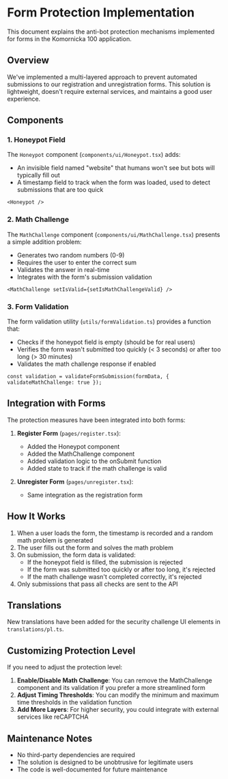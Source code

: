 # Form Protection Implementation

This document explains the anti-bot protection mechanisms implemented for forms in the Komornicka 100 application.

## Overview

We've implemented a multi-layered approach to prevent automated submissions to our registration and unregistration forms. This solution is lightweight, doesn't require external services, and maintains a good user experience.

## Components

### 1. Honeypot Field

The `Honeypot` component (`components/ui/Honeypot.tsx`) adds:

- An invisible field named "website" that humans won't see but bots will typically fill out
- A timestamp field to track when the form was loaded, used to detect submissions that are too quick

```tsx
<Honeypot />
```

### 2. Math Challenge

The `MathChallenge` component (`components/ui/MathChallenge.tsx`) presents a simple addition problem:

- Generates two random numbers (0-9)
- Requires the user to enter the correct sum
- Validates the answer in real-time
- Integrates with the form's submission validation

```tsx
<MathChallenge setIsValid={setIsMathChallengeValid} />
```

### 3. Form Validation

The form validation utility (`utils/formValidation.ts`) provides a function that:

- Checks if the honeypot field is empty (should be for real users)
- Verifies the form wasn't submitted too quickly (< 3 seconds) or after too long (> 30 minutes)
- Validates the math challenge response if enabled

```tsx
const validation = validateFormSubmission(formData, { validateMathChallenge: true });
```

## Integration with Forms

The protection measures have been integrated into both forms:

1. **Register Form** (`pages/register.tsx`):
   - Added the Honeypot component
   - Added the MathChallenge component
   - Added validation logic to the onSubmit function
   - Added state to track if the math challenge is valid

2. **Unregister Form** (`pages/unregister.tsx`):
   - Same integration as the registration form

## How It Works

1. When a user loads the form, the timestamp is recorded and a random math problem is generated
2. The user fills out the form and solves the math problem
3. On submission, the form data is validated:
   - If the honeypot field is filled, the submission is rejected
   - If the form was submitted too quickly or after too long, it's rejected
   - If the math challenge wasn't completed correctly, it's rejected
4. Only submissions that pass all checks are sent to the API

## Translations

New translations have been added for the security challenge UI elements in `translations/pl.ts`.

## Customizing Protection Level

If you need to adjust the protection level:

1. **Enable/Disable Math Challenge**: You can remove the MathChallenge component and its validation if you prefer a more streamlined form
2. **Adjust Timing Thresholds**: You can modify the minimum and maximum time thresholds in the validation function
3. **Add More Layers**: For higher security, you could integrate with external services like reCAPTCHA

## Maintenance Notes

- No third-party dependencies are required
- The solution is designed to be unobtrusive for legitimate users
- The code is well-documented for future maintenance